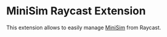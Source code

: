 # MiniSim Raycast Extension

This extension allows to easily manage [MiniSim](https://minisim.app) from Raycast.
